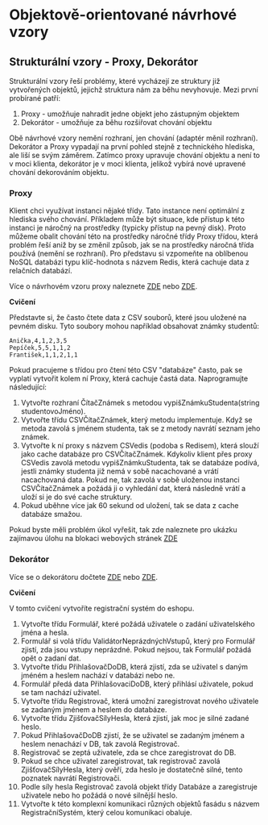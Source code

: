 # Objektově-orientované návrhové vzory

## Strukturální vzory - Proxy, Dekorátor

Strukturální vzory řeší problémy, které vycházejí ze struktury již vytvořených objektů, jejichž struktura nám za běhu nevyhovuje. Mezi první probírané patří:
1. Proxy - umožňuje nahradit jedne objekt jeho zástupným objektem
2. Dekorátor - umožňuje za běhu rozšiřovat chování objektu

Obě návrhové vzory nemění rozhraní, jen chování (adaptér měnil rozhraní). Dekorátor a Proxy vypadají na první pohled stejně z technického hlediska, ale liší se svým záměrem. Zatímco proxy upravuje chování objektu a není to v moci klienta, dekorátor je v moci klienta, jelikož vybírá nové upravené chování dekorováním objektu.

### Proxy

Klient chci využívat instanci nějaké třídy. Tato instance není optimální z hlediska svého chování. Příkladem může být situace, kde přístup k této instanci je náročný na prostředky (typicky přístup na pevný disk). Proto můžeme obalit chování této na prostředky náročné třídy Proxy třídou, která problém řeší aniž by se změnil způsob, jak se na prostředky náročná třída používá (nemění se rozhraní). Pro představu si vzpomeňte na oblíbenou NoSQL databázi typu klíč-hodnota s názvem Redis, která cachuje data z relačních databází.

Více o návrhovém vzoru proxy naleznete [ZDE](https://refactoring.guru/design-patterns/proxy) nebo [ZDE](https://www.dofactory.com/net/proxy-design-pattern).

**Cvičení**

Představte si, že často čtete data z CSV souborů, které jsou uložené na pevném disku. Tyto soubory mohou například obsahovat známky studentů:

```
Anička,4,1,2,3,5
Pepíček,5,5,1,1,2
František,1,1,2,1,1
```
Pokud pracujeme s třídou pro čtení této CSV "databáze" často, pak se vyplatí vytvořit kolem ní Proxy, která cachuje častá data. Naprogramujte následující:

1. Vytvořte rozhraní ČítačZnámek s metodou vypišZnámkuStudenta(string studentovoJméno).
2. Vytvořte třídu CSVČítačZnámek, který metodu implementuje. Když se metoda zavolá s jménem studenta, tak se z metody navrátí seznam jeho známek.
3. Vytvořte k ní proxy s názvem CSVedis (podoba s Redisem), která slouží jako cache databáze pro CSVČítačZnámek. Kdykoliv klient přes proxy CSVedis zavolá metodu vypišZnámkuStudenta, tak se databáze podívá, jestli známky studenta již nemá v sobě nacachované a vrátí nacachovaná data. Pokud ne, tak zavolá v sobě uloženou instanci CSVČítačZnámek a požádá ji o vyhledání dat, která následně vrátí a uloží si je do své cache struktury.
4. Pokud uběhne více jak 60 sekund od uložení, tak se data z cache databáze smažou.

Pokud byste měli problém úkol vyřešit, tak zde naleznete pro ukázku zajímavou úlohu na blokaci webových stránek [ZDE](https://www.geeksforgeeks.org/proxy-design-pattern/)

### Dekorátor


Více se o dekorátoru dočtete [ZDE](https://refactoring.guru/design-patterns/decorator) nebo [ZDE](https://www.dofactory.com/net/decorator-design-pattern).

**Cvičení**

V tomto cvičení vytvoříte registrační systém do eshopu.
1. Vytvořte třídu Formulář, které požádá uživatele o zadání uživatelského jména a hesla.
2. Formulář si volá třídu ValidátorNeprázdnýchVstupů, který pro Formulář zjistí, zda jsou vstupy neprázdné. Pokud nejsou, tak Formulář požádá opět o zadaní dat.
3. Vytvořte třídu PřihlašovačDoDB, která zjistí, zda se uživatel s daným jméném a heslem nachází v databázi nebo ne.
4. Formulář předá data PřihlašovaciDoDB, který přihlásí uživatele, pokud se tam nachází uživatel.
4. Vytvořte třídu Registrovač, která umožní zaregistrovat nového uživatele se zadaným jménem a heslem do databáze.
5. Vytvořte třídu ZjišťovačSílyHesla, která zjistí, jak moc je silné zadané heslo.
6. Pokud PřihlašovačDoDB zjistí, že se uživatel se zadaným jménem a heslem nenachází v DB, tak zavolá Registrovač.
7. Registrovač se zeptá uživatele, zda se chce zaregistrovat do DB.
8. Pokud se chce uživatel zaregistrovat, tak registrovač zavolá ZjišťovačSílyHesla, který ověří, zda heslo je dostatečně silné, tento poznatek navrátí Registrovači.
9. Podle síly hesla Registrovač zavolá objekt třídy Databáze a zaregistruje uživatele nebo ho požádá o nové silnější heslo.
10. Vytvořte k této komplexní komunikaci různých objektů fasádu s názvem RegistračníSystém, který celou komunikaci obaluje.
